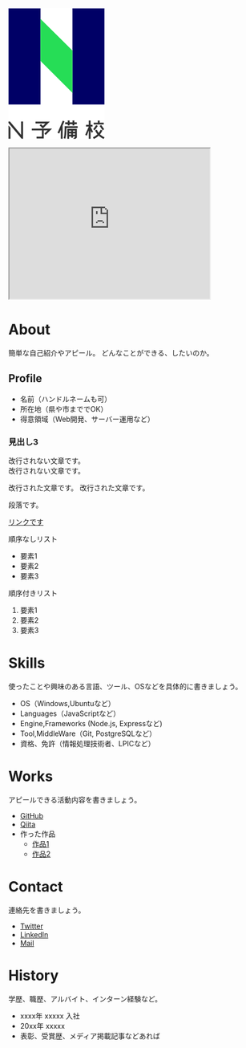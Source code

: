 ![ロゴ](478b4cf1-private.png)

<iframe src="https://www.openprocessing.org/sketch/897929/embed/" width="400" height="300"></iframe>

# About
簡単な自己紹介やアピール。
どんなことができる、したいのか。

## Profile
- 名前（ハンドルネームも可）
- 所在地（県や市まででOK）
- 得意領域（Web開発、サーバー運用など）

### 見出し3

改行されない文章です。  
改行されない文章です。

改行された文章です。  改行された文章です。

段落です。

[リンクです](https://nnn.ed.nico)

順序なしリスト
- 要素1
- 要素2
- 要素3

順序付きリスト
1. 要素1
1. 要素2
1. 要素3

# Skills
使ったことや興味のある言語、ツール、OSなどを具体的に書きましょう。
- OS（Windows,Ubuntuなど）
- Languages（JavaScriptなど）
- Engine,Frameworks (Node.js, Expressなど)
- Tool,MiddleWare（Git, PostgreSQLなど）
- 資格、免許（情報処理技術者、LPICなど）

# Works
アピールできる活動内容を書きましょう。
- [GitHub](GitHubのURL)
- [Qiita](QiitaのURL)
- 作った作品
  - [作品1](作品1のURL)
  - [作品2](作品2のURL)

# Contact
連絡先を書きましょう。
- [Twitter](TwitterプロフィールのURL)
- [LinkedIn](LinkedInプロフィールのURL)
- [Mail](mailto:メールアドレス)

# History
学歴、職歴、アルバイト、インターン経験など。
- xxxx年 xxxxx 入社
- 20xx年 xxxxx
- 表彰、受賞歴、メディア掲載記事などあれば
